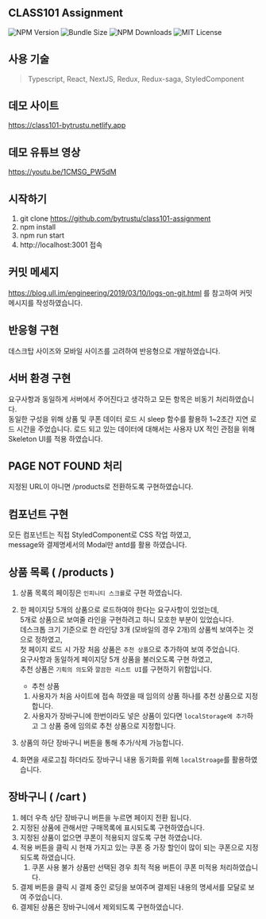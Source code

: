 ## CLASS101 Assignment

<p>
  <img alt="NPM Version" src="https://raw.githubusercontent.com/bytrustu/class101-assignment/aa9f5bcd357b6b003d48957a400169507041b757/public/images/npm.svg"/>
  <img alt="Bundle Size" src="https://raw.githubusercontent.com/bytrustu/class101-assignment/aa9f5bcd357b6b003d48957a400169507041b757/public/images/node.svg"/>
  <img alt="NPM Downloads" src="https://raw.githubusercontent.com/bytrustu/class101-assignment/aa9f5bcd357b6b003d48957a400169507041b757/public/images/react.svg"/>
  <img alt="MIT License" src="https://raw.githubusercontent.com/bytrustu/class101-assignment/aa9f5bcd357b6b003d48957a400169507041b757/public/images/nextjs.svg"/>
</p>

## 사용 기술
> Typescript, React, NextJS, Redux, Redux-saga, StyledComponent

## 데모 사이트
https://class101-bytrustu.netlify.app

## 데모 유튜브 영상
https://youtu.be/1CMSG_PW5dM

## 시작하기
1. git clone https://github.com/bytrustu/class101-assignment
2. npm install
3. npm run start
4. http://localhost:3001 접속

## 커밋 메세지
https://blog.ull.im/engineering/2019/03/10/logs-on-git.html 를 참고하여 커밋 메시지를 작성하였습니다.

## 반응형 구현
데스크탑 사이즈와 모바일 사이즈를 고려하여 반응형으로 개발하였습니다.

## 서버 환경 구현
요구사항과 동일하게 서버에서 주어진다고 생각하고 모든 항목은 비동기 처리하였습니다.  
동일한 구성을 위해 상품 및 쿠폰 데이터 로드 시 sleep 함수를 활용하 1~2초간 지연 로드 시간을 주었습니다.
로드 되고 있는 데이터에 대해서는 사용자 UX 적인 관점을 위해 Skeleton UI를 적용 하였습니다.

## PAGE NOT FOUND 처리
지정된 URL이 아니면 /products로 전환하도록 구현하였습니다.

## 컴포넌트 구현
모든 컴포넌트는 직접 StyledComponent로 CSS 작업 하였고,  
message와 결제명세서의 Modal만 antd를 활용 하였습니다.

## 상품 목록 ( /products )
1. 상품 목록의 페이징은 `인피니티 스크롤`로 구현 하였습니다.
2. 한 페이지당 5개의 상품으로 로드하여야 한다는 요구사항이 있었는데,   
   5개로 상품으로 보여줄 라인을 구현하려고 하니 모호한 부분이 있었습니다.  
   데스크톱 크기 기준으로 한 라인당 3개 (모바일의 경우 2개)의 상품씩 보여주는 것으로 정하였고,  
   첫 페이지 로드 시 가장 처음 상품은 `추천 상품`으로 추가하여 보여 주었습니다.  
   요구사항과 동일하게 페이지당 5개 상품을 불러오도록 구현 하였고,  
   추천 상품은 `기획의 의도`와 `깔끔한 리스트 UI`를 구현하기 위함입니다.
   
   - 추천 상품
    1. 사용자가 처음 사이트에 접속 하였을 때 임의의 상품 하나를 추천 상품으로 지정합니다.
    2. 사용자가 장바구니에 한번이라도 넣은 상품이 있다면 `localStorage에 추가`하고 그 상품 중에 임의로 추천 상품으로 지정합니다.
3. 상품의 하단 장바구니 버튼을 통해 추가/삭제 가능합니다.
4. 화면을 새로고침 하더라도 장바구니 내용 동기화를 위해 `localStroage`를 활용하였습니다.


## 장바구니 ( /cart )
1. 헤더 우측 상단 장바구니 버튼을 누르면 페이지 전환 됩니다.
2. 지정된 상품에 관해서만 구매목록에 표시되도록 구현하였습니다.  
3. 지정된 상품이 없으면 쿠폰이 적용되지 않도록 구현 하였습니다.  
4. 적용 버튼을 클릭 시 현재 가지고 있는 쿠폰 중 가장 할인이 많이 되는 쿠폰으로 지정되도록 하였습니다.
   1. 쿠폰 사용 불가 상품만 선택된 경우 최적 적용 버튼이 쿠폰 미적용 처리하였습니다.
5. 결제 버튼을 클릭 시 결제 중인 로딩을 보여주며 결제된 내용의 명세서를 모달로 보여 주었습니다.
6. 결제된 상품은 장바구니에서 제외되도록 구현하였습니다.
